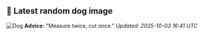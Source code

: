 ## 🐶 Latest random dog image
![Dog](https://images.dog.ceo/breeds/keeshond/n02112350_8628.jpg)
**Advice:** "Measure twice, cut once."
*Updated: 2025-10-03 16:41 UTC*
